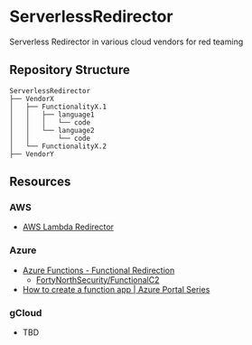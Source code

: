 # ServerlessRedirector
Serverless Redirector in various cloud vendors for red teaming

## Repository Structure 

```
ServerlessRedirector
├── VendorX
│   ├── FunctionalityX.1
│   │   ├── language1
│   │   │   └── code
│   │   └── language2
│   │       └── code
│   └── FunctionalityX.2
├── VendorY
```

## Resources
### AWS 
- [AWS Lambda Redirector](https://blog.xpnsec.com/aws-lambda-redirector/)

### Azure
- [Azure Functions - Functional Redirection](https://fortynorthsecurity.com/blog/azure-functions-functional-redirection/)
  - [FortyNorthSecurity/FunctionalC2](https://github.com/FortyNorthSecurity/FunctionalC2/)
- [How to create a function app | Azure Portal Series](https://www.youtube.com/watch?v=BEIZKCDElMs)

### gCloud
- TBD

